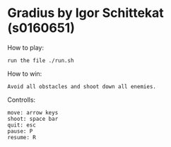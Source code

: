 # Gradius by Igor Schittekat (s0160651)

How to play:
    
    run the file ./run.sh

How to win:

    Avoid all obstacles and shoot down all enemies.
    

Controlls:

    move: arrow keys
    shoot: space bar
    quit: esc 
    pause: P
    resume: R